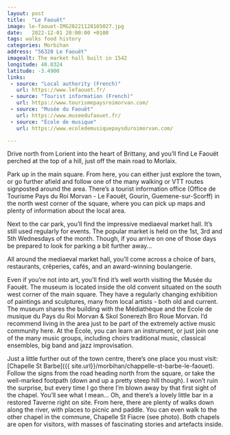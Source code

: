 ```yaml
---
layout: post
title:  "Le Faouët"
image: le-faouet-IMG20221128165027.jpg
date:   2022-12-01 20:00:00 +0100
tags: walks food history
categories: Morbihan
address: "56320 Le Faouët"
imagealt: The market hall built in 1542
longitude: 48.0324
latitude: -3.4900
links:
 - source: "Local authority (French)"
   url: https://www.lefaouet.fr/
 - source: "Tourist information (French)"
   url: https://www.tourismepaysroimorvan.com/
 - source: "Musée du Faouët"
   url: https://www.museedufaouet.fr/
 - source: "École de musique"
   url: https://www.ecoledemusiquepaysduroimorvan.com/

---
```

Drive north from Lorient into the heart of Brittany, and you’ll find Le Faouët perched at the top of a hill, just off the main road to Morlaix.

Park up in the main square. From here, you can either just explore the town, or go further afield and follow one of the many walking or VTT routes signposted around the area. There’s a tourist information office (Office de Tourisme Pays du Roi Morvan - Le Faouët, Gourin, Guemene-sur-Scorff) in the north west corner of the square, where you can pick up maps and plenty of information about the local area.

Next to the car park, you’ll find the impressive mediaeval market hall. It’s still used regularly for events. The popular market is held on the 1st, 3rd and 5th Wednesdays of the month. Though, if you arrive on one of those days be prepared to look for parking a bit further away...

All around the mediaeval market hall, you’ll come across a choice of bars, restaurants, crêperies, cafés, and an award-winning boulangerie.

Even if you’re not into art, you’ll find it’s well worth visiting the Musée du Faouët. The museum is located inside the old convent situated on the south west corner of the main square. They have a regularly changing exhibition of paintings and sculptures, many from local artists - both old and current. The museum shares the building with the Médiathèque and the Ecole de musique du Pays du Roi Morvan & Skol Sonerezh Bro Roue Morvan. I’d recommend living in the area just to be part of the extremely active music community here. At the École, you can learn an instrument, or just join one of the many music groups, including choirs traditional music, classical ensembles, big band and jazz improvisation.

Just a little further out of the town centre, there’s one place you must visit: [Chapelle St Barbe]({{ site.url}}/morbihan/chappelle-st-barbe-le-faouet). Follow the signs from the road heading north from the square, or take the well-marked footpath (down and up a pretty steep hill though). I won’t ruin the surprise, but every time I go there I’m blown away by that first sight of the chapel. You’ll see what I mean… Oh, and there’s a lovely little bar in a restored Taverne right on site. From here, there are plenty of walks down along the river, with places to picnic and paddle. You can even walk to the other chapel in the commune, Chapelle St Fiacre (see photo). Both chapels are open for visitors, with masses of fascinating stories and artefacts inside.
